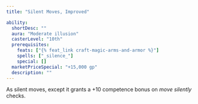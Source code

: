```yaml
---
title: "Silent Moves, Improved"

ability:
  shortDesc: ""
  aura: "Moderate illusion"
  casterLevel: "10th"
  prerequisites:
    feats: ["{% feat_link craft-magic-arms-and-armor %}"]
    spells: ["_silence_"]
    special: []
  marketPriceSpecial: "+15,000 gp"
  description: ""
---
```

As silent moves, except it grants a +10 competence bonus on _move silently_ checks.


